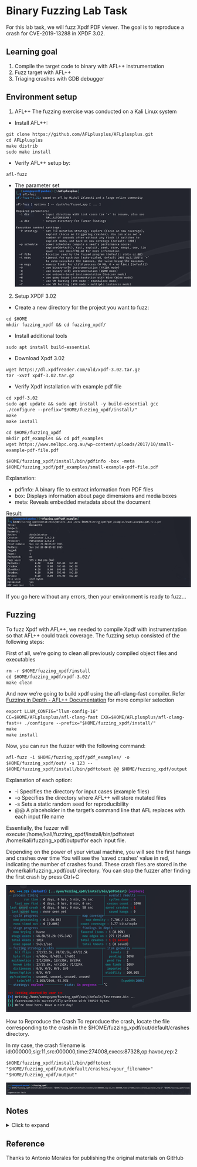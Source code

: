 # Binary Fuzzing Lab Task
For this lab task, we will fuzz Xpdf PDF viewer. 
The goal is to reproduce a crash for CVE-2019-13288 in XPDF 3.02.

## Learning goal
1. Compile the target code to binary with AFL++ instrumentation 
2. Fuzz target with AFL++
3. Triaging crashes with GDB debugger

## Environment setup
1. AFL++
The fuzzing exercise was conducted on a Kali Linux system

* Install AFL++:
```
git clone https://github.com/AFLplusplus/AFLplusplus.git
cd AFLplusplus
make distrib
sudo make install
```

* Verify AFL++ setup by:
```
afl-fuzz
```
  * The parameter set
    ![AFL++](Pictures/AFL_setup_verify.png)

2. Setup XPDF 3.02
* Create a new directory for the project you want to fuzz:
```
cd $HOME
mkdir fuzzing_xpdf && cd fuzzing_xpdf/
```
* Install additional tools
```
sudo apt install build-essential
```
* Download Xpdf 3.02
```
wget https://dl.xpdfreader.com/old/xpdf-3.02.tar.gz
tar -xvzf xpdf-3.02.tar.gz
```
* Verify Xpdf installation with example pdf file
```
cd xpdf-3.02
sudo apt update && sudo apt install -y build-essential gcc
./configure --prefix="$HOME/fuzzing_xpdf/install/"
make
make install
```
```
cd $HOME/fuzzing_xpdf
mkdir pdf_examples && cd pdf_examples
wget https://www.melbpc.org.au/wp-content/uploads/2017/10/small-example-pdf-file.pdf
```
```
$HOME/fuzzing_xpdf/install/bin/pdfinfo -box -meta $HOME/fuzzing_xpdf/pdf_examples/small-example-pdf-file.pdf
```
Explanation:
- pdfinfo: A binary file to extract information from PDF files
- box: Displays information about page dimensions and media boxes
- meta: Reveals embedded metadata about the document

Result:
![XPDF](Pictures/XPDF_setup_verify.png)

If you go here without any errors, then your environment is ready to fuzz...

## Fuzzing
To fuzz Xpdf with AFL++, we needed to compile Xpdf with instrumentation so that AFL++ could track coverage. The fuzzing setup consisted of the following steps:

First of all, we’re going to clean all previously compiled object files and executables
```
rm -r $HOME/fuzzing_xpdf/install
cd $HOME/fuzzing_xpdf/xpdf-3.02/
make clean
```

And now we’re going to build xpdf using the afl-clang-fast compiler. Refer [Fuzzing in Depth - AFL++ Documentation](https://github.com/AFLplusplus/AFLplusplus/blob/stable/docs/fuzzing_in_depth.md) for more compiler selection
```
export LLVM_CONFIG="llvm-config-16"
CC=$HOME/AFLplusplus/afl-clang-fast CXX=$HOME/AFLplusplus/afl-clang-fast++ ./configure --prefix="$HOME/fuzzing_xpdf/install/"
make
make install
```
Now, you can run the fuzzer with the following command:
```
afl-fuzz -i $HOME/fuzzing_xpdf/pdf_examples/ -o $HOME/fuzzing_xpdf/out/ -s 123 -- $HOME/fuzzing_xpdf/install/bin/pdftotext @@ $HOME/fuzzing_xpdf/output
```
Explanation of each option:

* -i Specifies the directory for input cases (example files)
* -o Specifies the directory where AFL++ will store mutated files
* -s Sets a static random seed for reproducibility
* @@ A placeholder in the target’s command line that AFL replaces with each input file name

Essentially, the fuzzer will execute:/home/kali/fuzzing_xpdf/install/bin/pdftotext <input-file-name> /home/kali/fuzzing_xpdf/outputfor each input file.

Depending on the power of your virtual machine, you will see the first hangs and crashes over time
You will see the ‘saved crashes’ value in red, indicating the number of crashes found. These crash files are stored in the /home/kali/fuzzing_xpdf/out/ directory. You can stop the fuzzer after finding the first crash by press Ctrl+C

![Fuzz result](Pictures/Fuzz_result.png)

How to Reproduce the Crash
To reproduce the crash, locate the file corresponding to the crash in the $HOME/fuzzing_xpdf/out/default/crashes directory.

In my case, the crash filename is id:000000,sig:11,src:000000,time:274008,execs:87328,op:havoc,rep:2

```
$HOME/fuzzing_xpdf/install/bin/pdftotext "$HOME/fuzzing_xpdf/out/default/crashes/<your_filename>" "$HOME/fuzzing_xpdf/output"
```
![Crash](Pictures/Crash.png)


## Notes
<details>
  <summary>Click to expand</summary>
  This project is a demo for learning Markdown in GitHub. 📝
</details>

## Reference
Thanks to Antonio Morales for publishing the original materials on GitHub

